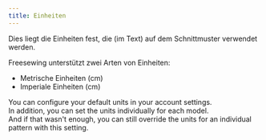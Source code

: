 ```yaml
---
title: Einheiten
---
```


Dies liegt die Einheiten fest, die (im Text) auf dem Schnittmuster verwendet werden.

Freesewing unterstützt zwei Arten von Einheiten:

 - Metrische Einheiten (cm)
 - Imperiale Einheiten (cm)

You can configure your default units in your account settings.  
In addition, you can set the units individually for each model.  
And if that wasn't enough, you can still override the units for an individual pattern with this setting.
